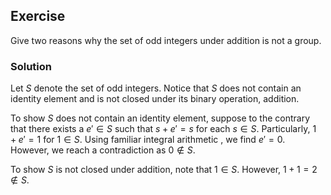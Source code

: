 ## Exercise
Give two reasons why the set of odd integers under addition is not a group.

### Solution
Let $S$ denote the set of odd integers. Notice that $S$ does not contain an identity element and is not closed under its binary operation, addition.

To show $S$ does not contain an identity element, suppose to the contrary that there exists a $e'\in S$ such that $s + e' = s$ for each $s\in S$. Particularly, $1 + e' = 1$ for $1\in S$. Using familiar integral arithmetic , we find $e' = 0$. However, we reach a contradiction as $0 \notin S$.

To show $S$ is not closed under addition, note that $1 \in S$. However, $1 + 1 = 2 \notin S$.
